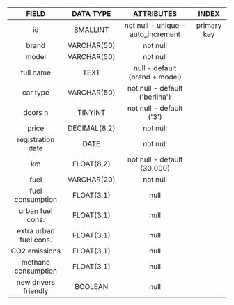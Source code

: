 |         FIELD          |  DATA TYPE   |             ATTRIBUTES             |    INDEX    |
| :--------------------: | :----------: | :--------------------------------: | :---------: |
|           id           |   SMALLINT   | not null - unique - auto_increment | primary key |
|         brand          | VARCHAR(50)  |              not null              |             |
|         model          | VARCHAR(50)  |              not null              |             |
|       full name        |     TEXT     |   null - default (brand + model)   |             |
|        car type        | VARCHAR(50)  |   not null - default ('berlina')   |             |
|        doors n         |   TINYINT    |      not null - default ('3')      |             |
|         price          | DECIMAL(8,2) |              not null              |             |
|   registration date    |     DATE     |              not null              |             |
|           km           |  FLOAT(8,2)  |    not null - default (30.000)     |             |
|          fuel          | VARCHAR(20)  |              not null              |             |
|    fuel consumption    |  FLOAT(3,1)  |                null                |             |
|    urban fuel cons.    |  FLOAT(3,1)  |                null                |             |
| extra urban fuel cons. |  FLOAT(3,1)  |                null                |             |
|     CO2 emissions      |  FLOAT(3,1)  |                null                |             |
|  methane consumption   |  FLOAT(3,1)  |                null                |             |
|  new drivers friendly  |   BOOLEAN    |                null                |             |
